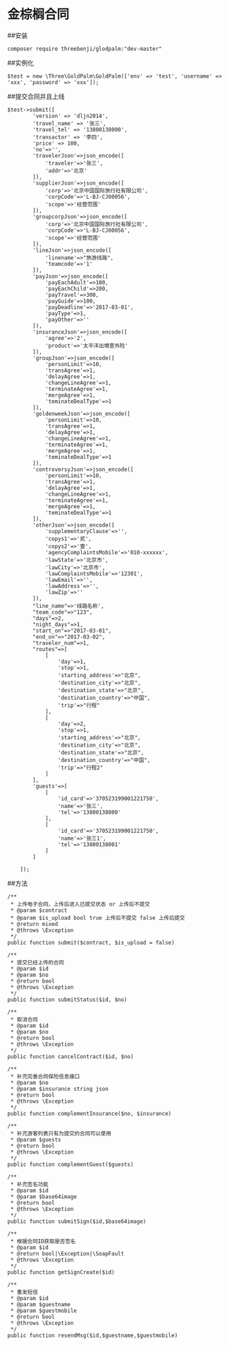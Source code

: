 # 金棕榈合同 
##安装
    
    composer require threebenji/glodpalm:"dev-master"

##实例化
    
    $test = new \Three\GoldPalm\GoldPalm(['env' => 'test', 'username' => 'xxx', 'password' => 'xxx']);
    
##提交合同并且上线
    
    $test->submit([
            'version' => 'dljn2014',
            'travel_name' => '张三',
            'travel_tel' => '13800138000',
            'transactor' => '李四',
            'price' => 100,
            'no'=>'',
            'travelerJson'=>json_encode([
                'traveler'=>'张三',
                'addr'=>'北京'
            ]),
            'supplierJson'=>json_encode([
                'corp'=>'北京中国国际旅行社有限公司',
                'corpCode'=>'L-BJ-CJ00056',
                'scope'=>'经营范围'
            ]),
            'groupcorpJson'=>json_encode([
                'corp'=>'北京中国国际旅行社有限公司',
                'corpCode'=>'L-BJ-CJ00056',
                'scope'=>'经营范围'
            ]),
            'lineJson'=>json_encode([
                'linename'=>"旅游线路",
                'teamcode'=>'1'
            ]),
            'payJson'=>json_encode([
                'payEachAdult'=>100,
                'payEachChild'=>200,
                'payTravel'=>300,
                'payGuide'=>100,
                'payDeadline'=>'2017-03-01',
                'payType'=>1,
                'payOther'=>''
            ]),
            'insuranceJson'=>json_encode([
                'agree'=>'2',
                'product'=>'太平洋出境意外险'
            ]),
            'groupJson'=>json_encode([
                'personLimit'=>10,
                'transAgree'=>1,
                'delayAgree'=>1,
                'changeLineAgree'=>1,
                'terminateAgree'=>1,
                'mergeAgree'=>1,
                'teminateDealType'=>1
            ]),
            'goldenweekJson'=>json_encode([
                'personLimit'=>10,
                'transAgree'=>1,
                'delayAgree'=>1,
                'changeLineAgree'=>1,
                'terminateAgree'=>1,
                'mergeAgree'=>1,
                'teminateDealType'=>1
            ]),
            'controversyJson'=>json_encode([
                'personLimit'=>10,
                'transAgree'=>1,
                'delayAgree'=>1,
                'changeLineAgree'=>1,
                'terminateAgree'=>1,
                'mergeAgree'=>1,
                'teminateDealType'=>1
            ]),
            'otherJson'=>json_encode([
                'supplementaryClause'=>'',
                'copys1'=>'贰',
                'copys2'=>'壹',
                'agencyComplaintsMobile'=>'010-xxxxxx',
                'lawState'=>'北京市',
                'lawCity'=>'北京市',
                'lawComplaintsMobile'=>'12301',
                'lawEmail'=>'',
                'lawAddress'=>'',
                'lawZip'=>''
            ]),
            "line_name"=>'线路名称',
            "team_code"=>"123",
            "days"=>2,
            "night_days"=>1,
            "start_on"=>"2017-03-01",
            "end_on"=>"2017-03-02",
            "traveler_num"=>1,
            "routes"=>[
                [
                    'day'=>1,
                    'stop'=>1,
                    'starting_address'=>"北京",
                    'destination_city'=>"北京",
                    'destination_state'=>"北京",
                    'destination_country'=>"中国",
                    'trip'=>"行程"
                ],
                [
                    'day'=>2,
                    'stop'=>1,
                    'starting_address'=>"北京",
                    'destination_city'=>"北京",
                    'destination_state'=>"北京",
                    'destination_country'=>"中国",
                    'trip'=>"行程2"
                ]
            ],
            'guests'=>[
                [
                    'id_card'=>'370523199001221750',
                    'name'=>'张三',
                    'tel'=>'13800138000'
                ],
                [
                    'id_card'=>'370523199001221750',
                    'name'=>'张三1',
                    'tel'=>'13800138001'
                ]
            ]
    
        ]);
        
 ##方法
 
    /**
     * 上传电子合同，上传后进入已提交状态 or 上传后不提交
     * @param $contract
     * @param $is_upload bool true 上传后不提交 false 上传后提交
     * @return mixed
     * @throws \Exception
     */
    public function submit($contract, $is_upload = false)
        
    /**
     * 提交已经上传的合同
     * @param $id
     * @param $no
     * @return bool
     * @throws \Exception
     */
    public function submitStatus($id, $no)
    
    /**
     * 取消合同
     * @param $id
     * @param $no
     * @return bool
     * @throws \Exception
     */
    public function cancelContract($id, $no)
    
    /**
     * 补充完善合同保险信息接口
     * @param $no
     * @param $insurance string json
     * @return bool
     * @throws \Exception
     */
    public function complementInsurance($no, $insurance)
    
    /**
     * 补充游客列表只有为提交的合同可以使用
     * @param $guests
     * @return bool
     * @throws \Exception
     */
    public function complementGuest($guests)
    
    /**
     * 补充签名功能
     * @param $id
     * @param $base64image
     * @return bool
     * @throws \Exception
     */
    public function submitSign($id,$base64image)
    
    /**
     * 根据合同ID获取是否签名
     * @param $id
     * @return bool|\Exception|\SoapFault
     * @throws \Exception
     */
    public function getSignCreate($id)
    
    /**
     * 重发短信
     * @param $id
     * @param $guestname
     * @param $guestmobile
     * @return bool
     * @throws \Exception
     */
    public function resendMsg($id,$guestname,$guestmobile)
